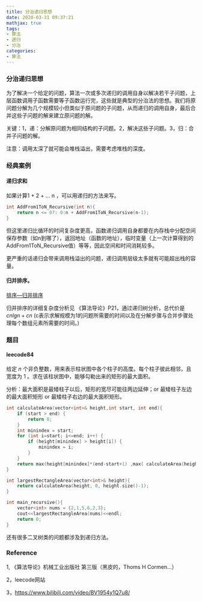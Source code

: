 ```yaml
---
title: 分治递归思想
date: 2020-03-31 09:37:21
mathjax: true
tags:
- 算法
- 递归
- 分治
categories:
- 算法
---
```




### 分治递归思想

为了解决一个给定的问题，算法一次或多次递归的调用自身以解决若干子问题，上层函数调用子函数需要等子函数运行完，这些就是典型的分治法的思想。我们将原问题分解为几个规模较小但类似于原问题的子问题，从而递归的调用自身，最后合并这些子问题的解来建立原问题的解。

关键：1，递：分解原问题为相同结构的子问题。2，解决这些子问题。3，归：合并子问题的解。

注意：调用太深了就可能会堆栈溢出，需要考虑堆栈的深度。



### 经典案例

#### 递归求和

如果计算1 + 2 + ... n ，可以用递归的方法来写。

```c++
int AddFrom1ToN_Recursive(int n){
	return n <= 0?: 0:n + AddFrom1ToN_Recursive(n-1);
}
```

但这里递归比循环的时间复杂度更高，函数递归调用自身都要在内存栈中分配空间保存参数（如n到哪了），返回地址（函数的地址），临时变量（上一次计算得到的AddFrom1ToN_Recursive值）等等，因此空间和时间消耗较多。

更严重的话递归会带来调用栈溢出的问题，递归调用层级太多就有可能超出栈的容量。



#### 归并排序。

[排序—归并排序]([https://saruagithub.github.io/2020/03/10/20200309%E6%8E%92%E5%BA%8F%E7%AE%97%E6%B3%95%E5%A4%8D%E4%B9%A0/](https://saruagithub.github.io/2020/03/10/20200309排序算法复习/))

归并排序的详细复杂度分析见 《算法导论》P21，通过递归树分析，总代价是$cnlgn + cn$ (c表示求解规模为1的问题所需要的时间以及在分解步骤与合并步骤处理每个数组元素所需要的时间。)



### 题目

#### leecode84 

给定 *n* 个非负整数，用来表示柱状图中各个柱子的高度。每个柱子彼此相邻，且宽度为 1 。求在该柱状图中，能够勾勒出来的矩形的最大面积。

分析：最大面积是最矮柱子以后，矩形的宽尽可能往两边延伸；or 最矮柱子左边的最大面积矩形 or 最矮柱子右边的最大面积矩形。

```c++
int calculateArea(vector<int>& height,int start, int end){
    if (start > end) {
        return 0;
    }
    int minindex = start;
    for (int i=start; i<=end; i++) {
        if (height[minindex] > height[i]) {
            minindex = i;
        }
    }
    return max(height[minindex]*(end-start+1) ,max( calculateArea(height,start,minindex-1), calculateArea(height,minindex+1,end)) );
}

int largestRectangleArea(vector<int>& height){
    return calculateArea(height, 0, height.size()-1);
}

int main_recursive(){
    vector<int> nums = {2,1,5,6,2,3};
    cout<<largestRectangleArea(nums)<<endl;
    return 0;
}
```



还有很多二叉树类的问题都涉及到递归方法。





### Reference

1, 《算法导论》机械工业出版社 第三版（黑皮的，Thoms H Cormen...）

2，leecode网站

3，https://www.bilibili.com/video/BV1954y1Q7u8/